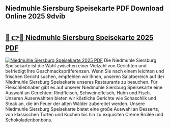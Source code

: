 ## Niedmuhle Siersburg Speisekarte PDF Download Online 2025 9dvib

# <h2><a href="http://gcbe83w.nevu.top/?p=Niedmuhle+Siersburg+Speisekarte">🔗 👉🔴 Niedmuhle Siersburg Speisekarte 2025 PDF</a></h2>

[![Niedmuhle Siersburg Speisekarte 2025 PDF](https://i.imgur.com/dBaPXMq.png)](http://gcbe83w.nevu.top/?p=Niedmuhle+Siersburg+Speisekarte)
Die Niedmuhle Siersburg Speisekarte ist die Wahl zwischen einer Vielzahl von Gerichten und befriedigt Ihre Geschmackspräferenzen. Wenn Sie nach einem leichten und frischen Gericht suchen, empfehlen wir Ihnen, unseren Salatbereich auf der Niedmuhle Siersburg Speisekarte unseres Restaurants zu besuchen. Für Fleischliebhaber gibt es auf unserer Niedmuhle Siersburg Speisekarte eine Auswahl an Gerichten: Rindfleisch, Schweinefleisch, Huhn und Fisch. Unseren Auserwählten bieten wir köstliche Gerichte wie Schaschlik und Steak an, die im Feuer der alten Wälder zubereitet werden. Unsere Niedmuhle Siersburg Speisekarte bietet eine große Auswahl an Desserts, von klassischen Torten und Kuchen bis hin zu exquisiten Crème Brûlée und Schokoladenbonbons.
